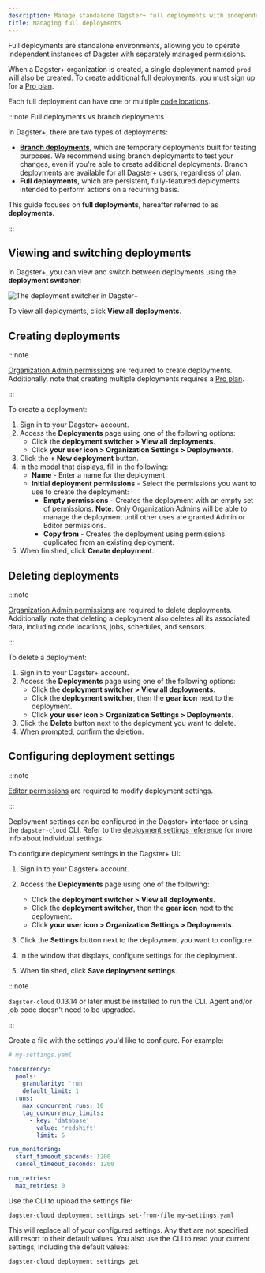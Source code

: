 ```yaml
---
description: Manage standalone Dagster+ full deployments with independent permissions.
title: Managing full deployments
---
```


Full deployments are standalone environments, allowing you to operate independent instances of Dagster with separately managed permissions.

When a Dagster+ organization is created, a single deployment named `prod` will also be created. To create additional full deployments, you must sign up for a [Pro plan](https://dagster.io/pricing).

Each full deployment can have one or multiple [code locations](/deployment/code-locations).

:::note Full deployments vs branch deployments

In Dagster+, there are two types of deployments:

- [**Branch deployments**](/deployment/dagster-plus/ci-cd/branch-deployments), which are temporary deployments built for testing purposes. We recommend using branch deployments to test your changes, even if you're able to create additional deployments. Branch deployments are available for all Dagster+ users, regardless of plan.
- **Full deployments**, which are persistent, fully-featured deployments intended to perform actions on a recurring basis.

This guide focuses on **full deployments**, hereafter referred to as **deployments**.

:::

## Viewing and switching deployments

In Dagster+, you can view and switch between deployments using the **deployment switcher**:

![The deployment switcher in Dagster+](/images/dagster-plus/full-deployments/deployment-switcher.png)

To view all deployments, click **View all deployments**.

## Creating deployments

:::note

[Organization Admin permissions](/deployment/dagster-plus/authentication-and-access-control/rbac/user-roles-permissions) are required to create deployments. Additionally, note that creating multiple deployments requires a [Pro plan](https://dagster.io/pricing).

:::

To create a deployment:

1. Sign in to your Dagster+ account.
2. Access the **Deployments** page using one of the following options:
   - Click the **deployment switcher > View all deployments**.
   - Click **your user icon > Organization Settings > Deployments**.
3. Click the **+ New deployment** button.
4. In the modal that displays, fill in the following:
   - **Name** - Enter a name for the deployment.
   - **Initial deployment permissions** - Select the permissions you want to use to create the deployment:
     - **Empty permissions** - Creates the deployment with an empty set of permissions. **Note**: Only Organization Admins will be able to manage the deployment until other uses are granted Admin or Editor permissions.
     - **Copy from** - Creates the deployment using permissions duplicated from an existing deployment.
5. When finished, click **Create deployment**.

## Deleting deployments

:::note

[Organization Admin permissions](/deployment/dagster-plus/authentication-and-access-control/rbac/user-roles-permissions) are required to delete deployments. Additionally, note that deleting a deployment also deletes all its associated data, including code locations, jobs, schedules, and sensors.

:::

To delete a deployment:

1. Sign in to your Dagster+ account.
2. Access the **Deployments** page using one of the following options:
   - Click the **deployment switcher > View all deployments**.
   - Click the **deployment switcher**, then the **gear icon** next to the deployment.
   - Click **your user icon > Organization Settings > Deployments**.
3. Click the **Delete** button next to the deployment you want to delete.
4. When prompted, confirm the deletion.

## Configuring deployment settings

:::note

[Editor permissions](/deployment/dagster-plus/authentication-and-access-control/rbac/user-roles-permissions) are required to modify deployment settings.

:::

Deployment settings can be configured in the Dagster+ interface or using the `dagster-cloud` CLI. Refer to the [deployment settings reference](/deployment/dagster-plus/full-deployments/deployment-settings-reference) for more info about individual settings.

<Tabs>
  <TabItem value="Dagster+">
   To configure deployment settings in the Dagster+ UI:

1. Sign in to your Dagster+ account.
2. Access the **Deployments** page using one of the following:

   - Click the **deployment switcher > View all deployments**.
   - Click the **deployment switcher**, then the **gear icon** next to the deployment.
   - Click **your user icon > Organization Settings > Deployments**.

3. Click the **Settings** button next to the deployment you want to configure.
4. In the window that displays, configure settings for the deployment.
5. When finished, click **Save deployment settings**.

  </TabItem>
<TabItem value="dagster-cloud CLI">

:::note

`dagster-cloud` 0.13.14 or later must be installed to run the CLI. Agent and/or job code doesn't need to be upgraded.

:::

Create a file with the settings you'd like to configure. For example:

```yaml
# my-settings.yaml

concurrency:
  pools:
    granularity: 'run'
    default_limit: 1
  runs:
    max_concurrent_runs: 10
    tag_concurrency_limits:
      - key: 'database'
        value: 'redshift'
        limit: 5

run_monitoring:
  start_timeout_seconds: 1200
  cancel_timeout_seconds: 1200

run_retries:
  max_retries: 0
```

Use the CLI to upload the settings file:

```shell
dagster-cloud deployment settings set-from-file my-settings.yaml
```

This will replace all of your configured settings. Any that are not specified will resort to their default values. You also use the CLI to read your current settings, including the default values:

```shell
dagster-cloud deployment settings get
```

  </TabItem>
</Tabs>
